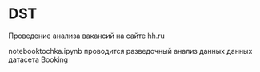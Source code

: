 # DST
Проведение анализа вакансий на сайте hh.ru

notebooktochka.ipynb проводится разведочный анализ данных данных датасета Booking

